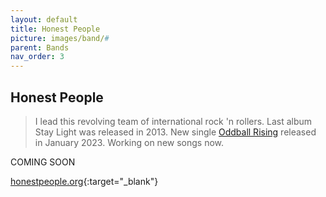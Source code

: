 ```yaml
---
layout: default
title: Honest People
picture: images/band/#
parent: Bands
nav_order: 3
---
```


## Honest People

>I lead this revolving team of international rock 'n rollers. Last album Stay Light was released in 2013. New single [Oddball Rising](/songs/2023-02-07-oddball-rising) released in January 2023. Working on new songs now.

COMING SOON

[honestpeople.org](http://honestpeople.org){:target="_blank"}